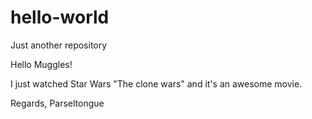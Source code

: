 # hello-world
Just another repository

Hello Muggles!

I just watched Star Wars "The clone wars" and it's an awesome movie.

Regards,
Parseltongue
